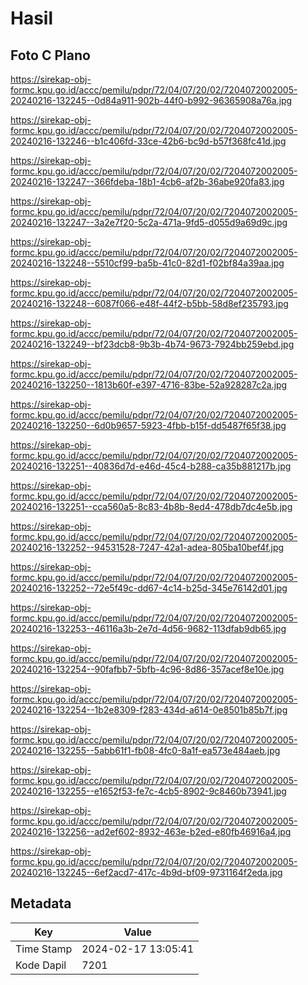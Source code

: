# Hasil

## Foto C Plano

https://sirekap-obj-formc.kpu.go.id/accc/pemilu/pdpr/72/04/07/20/02/7204072002005-20240216-132245--0d84a911-902b-44f0-b992-96365908a76a.jpg

https://sirekap-obj-formc.kpu.go.id/accc/pemilu/pdpr/72/04/07/20/02/7204072002005-20240216-132246--b1c406fd-33ce-42b6-bc9d-b57f368fc41d.jpg

https://sirekap-obj-formc.kpu.go.id/accc/pemilu/pdpr/72/04/07/20/02/7204072002005-20240216-132247--366fdeba-18b1-4cb6-af2b-36abe920fa83.jpg

https://sirekap-obj-formc.kpu.go.id/accc/pemilu/pdpr/72/04/07/20/02/7204072002005-20240216-132247--3a2e7f20-5c2a-471a-9fd5-d055d9a69d9c.jpg

https://sirekap-obj-formc.kpu.go.id/accc/pemilu/pdpr/72/04/07/20/02/7204072002005-20240216-132248--5510cf99-ba5b-41c0-82d1-f02bf84a39aa.jpg

https://sirekap-obj-formc.kpu.go.id/accc/pemilu/pdpr/72/04/07/20/02/7204072002005-20240216-132248--6087f066-e48f-44f2-b5bb-58d8ef235793.jpg

https://sirekap-obj-formc.kpu.go.id/accc/pemilu/pdpr/72/04/07/20/02/7204072002005-20240216-132249--bf23dcb8-9b3b-4b74-9673-7924bb259ebd.jpg

https://sirekap-obj-formc.kpu.go.id/accc/pemilu/pdpr/72/04/07/20/02/7204072002005-20240216-132250--1813b60f-e397-4716-83be-52a928287c2a.jpg

https://sirekap-obj-formc.kpu.go.id/accc/pemilu/pdpr/72/04/07/20/02/7204072002005-20240216-132250--6d0b9657-5923-4fbb-b15f-dd5487f65f38.jpg

https://sirekap-obj-formc.kpu.go.id/accc/pemilu/pdpr/72/04/07/20/02/7204072002005-20240216-132251--40836d7d-e46d-45c4-b288-ca35b881217b.jpg

https://sirekap-obj-formc.kpu.go.id/accc/pemilu/pdpr/72/04/07/20/02/7204072002005-20240216-132251--cca560a5-8c83-4b8b-8ed4-478db7dc4e5b.jpg

https://sirekap-obj-formc.kpu.go.id/accc/pemilu/pdpr/72/04/07/20/02/7204072002005-20240216-132252--94531528-7247-42a1-adea-805ba10bef4f.jpg

https://sirekap-obj-formc.kpu.go.id/accc/pemilu/pdpr/72/04/07/20/02/7204072002005-20240216-132252--72e5f49c-dd67-4c14-b25d-345e76142d01.jpg

https://sirekap-obj-formc.kpu.go.id/accc/pemilu/pdpr/72/04/07/20/02/7204072002005-20240216-132253--46116a3b-2e7d-4d56-9682-113dfab9db65.jpg

https://sirekap-obj-formc.kpu.go.id/accc/pemilu/pdpr/72/04/07/20/02/7204072002005-20240216-132254--90fafbb7-5bfb-4c96-8d86-357acef8e10e.jpg

https://sirekap-obj-formc.kpu.go.id/accc/pemilu/pdpr/72/04/07/20/02/7204072002005-20240216-132254--1b2e8309-f283-434d-a614-0e8501b85b7f.jpg

https://sirekap-obj-formc.kpu.go.id/accc/pemilu/pdpr/72/04/07/20/02/7204072002005-20240216-132255--5abb61f1-fb08-4fc0-8a1f-ea573e484aeb.jpg

https://sirekap-obj-formc.kpu.go.id/accc/pemilu/pdpr/72/04/07/20/02/7204072002005-20240216-132255--e1652f53-fe7c-4cb5-8902-9c8460b73941.jpg

https://sirekap-obj-formc.kpu.go.id/accc/pemilu/pdpr/72/04/07/20/02/7204072002005-20240216-132256--ad2ef602-8932-463e-b2ed-e80fb46916a4.jpg

https://sirekap-obj-formc.kpu.go.id/accc/pemilu/pdpr/72/04/07/20/02/7204072002005-20240216-132245--6ef2acd7-417c-4b9d-bf09-9731164f2eda.jpg


## Metadata

| Key        | Value               |
| ---------- | ------------------- |
| Time Stamp | 2024-02-17 13:05:41 |
| Kode Dapil | 7201                |



